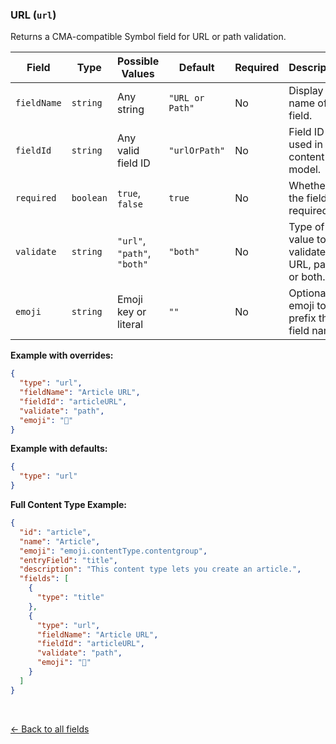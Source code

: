 ### URL (`url`)
Returns a CMA-compatible Symbol field for URL or path validation.

| Field        | Type      | Possible Values          | Default           | Required | Description                                                                 |
|--------------|-----------|--------------------------|-------------------|----------|-----------------------------------------------------------------------------|
| `fieldName`  | `string`  | Any string               | `"URL or Path"`   | No       | Display name of the field.                                                  |
| `fieldId`    | `string`  | Any valid field ID       | `"urlOrPath"`     | No       | Field ID used in the content model.                                         |
| `required`   | `boolean` | `true`, `false`          | `true`            | No       | Whether the field is required.                                              |
| `validate`   | `string`  | `"url"`, `"path"`, `"both"` | `"both"`       | No       | Type of value to validate—URL, path, or both.                              |
| `emoji`      | `string`  | Emoji key or literal     | `""`              | No       | Optional emoji to prefix the field name.                                    |

**Example with overrides:**

```json
{
  "type": "url",
  "fieldName": "Article URL",
  "fieldId": "articleURL",
  "validate": "path",
  "emoji": "🔗"
}
```

**Example with defaults:**
```json
{
  "type": "url"
}
```

**Full Content Type Example:**
```json
{
  "id": "article",
  "name": "Article",
  "emoji": "emoji.contentType.contentgroup",
  "entryField": "title",
  "description": "This content type lets you create an article.",
  "fields": [
    {
      "type": "title"
    },
    {
      "type": "url",
      "fieldName": "Article URL",
      "fieldId": "articleURL",
      "validate": "path",
      "emoji": "🔗"
    }
  ]
}
```

<br>

[<- Back to all fields](./README.md)

